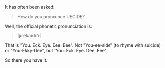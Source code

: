 It has often been asked:

> How do you pronounce UECIDE?

Well, the official phonetic pronunciation is:

>  |juˈekaɪdiːˈiː|

That is "You. Eck. Eye. Dee. Eee".  Not "You-ee-side" (to rhyme with suicide) or "You-Ekky-Dee", but "You. Eck. Eye. Dee. Eee".

So there you have it.